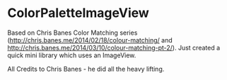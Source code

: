 ColorPaletteImageView
=====================

Based on Chris Banes Color Matching series (http://chris.banes.me/2014/02/18/colour-matching/ and http://chris.banes.me/2014/03/10/colour-matching-pt-2/). Just created a quick mini library which uses an ImageView.

All Credits to Chris Banes - he did all the heavy lifting.
